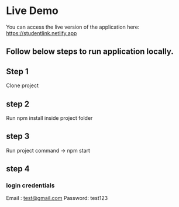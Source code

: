 # Live Demo 
You can access the live version of the application here: https://studentlink.netlify.app


## Follow below steps to run application locally.

## Step 1

Clone project

## step 2

Run npm install inside project folder

## step 3

Run project command -> npm start

## step 4 

### login credentials 

Email : test@gmail.com
Password: test123
 
